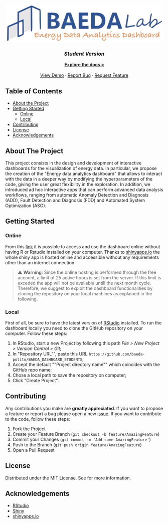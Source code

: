 <!-- PROJECT LOGO -->
<br />
<p align="center">
  <a href="https://www.researchgate.net/lab/Building-Automation-and-Energy-Data-Analytics-Lab-Alfonso-Capozzoli">
    <img src="docs/readme/BAEDA-logo-dashboard.png" alt="Logo" width="508" height="120">
  </a>

  <h3 align="center"> <i> Student Version </i> </h3>
  <p align="center">
    <a href="https://github.com/baeda-polito/BAEDA_data_analytics"><strong>Explore the docs »</strong></a>
    <br />
    <br />
    <a href="https://roberto-chiosa.shinyapps.io/BAEDA_DASHBOARD_STUDENTS/">View Demo</a>
    ·
    <a href="https://github.com/baeda-polito/BAEDA_data_analytics/issues">Report Bug</a>
    ·
    <a href="https://github.com/baeda-polito/BAEDA_data_analytics/issues">Request Feature</a>
  </p>
</p>



<!-- TABLE OF CONTENTS -->
## Table of Contents

* [About the Project](#about-the-project)
* [Getting Started](#getting-started)
  * [Online](#online)
  * [Local](#local)
* [Contributing](#contributing)
* [License](#license)
* [Acknowledgements](#acknowledgements)

<!-- ABOUT THE PROJECT -->
## About The Project
This project consists in the design and development of interactive dashboards for the visualization of energy data. In particular, we propose the creation of the "Energy data analytics dashboard" that allows to interact with the data in a deeper way by modifying the hyperparameters of the code, giving the user great flexibility in the exploration. In addition, we introduced ad hoc interactive apps that can perform advanced data analysis workflows, ranging from automatic Anomaly Detection and Diagnosis (ADD), Fault Detection and Diagnosis (FDD) and Automated System Optimization (ASO).


<!-- GETTING STARTED -->
## Getting Started

### Online
From this [link](https://roberto-chiosa.shinyapps.io/BAEDA_DASHBOARD_STUDENTS/) it is possible to access and use the dashboard online without having R or Rstudio installed on your computer. Thanks to [shinyapps.io](https://www.shinyapps.io/) the whole shiny app is hosted online and accessible without any requirements other than an internet connection.

> :warning: **Warning**: Since the online hosting is performed through the free account, a limit of 25 active hours is set from the server. If this limit is exceded the app will not be available untill the next month cycle. Therefore, we suggest to exploit the dashboard functionalities by cloning the repository on your local machines as explained in the following.

### Local
First of all, be sure to have the latest version of [RStudio](https://rstudio.com/products/rstudio/) installed. To run the dashboard locally you need to clone the GitHub repository on your computer. Follow these steps:

1. In RStudio, start a new Project by following this path _File > New Project > Version Control > Git_;
2. In "Repository URL"", paste this URL `https://github.com/baeda-polito/BAEDA_DASHBOARD_STUDENTS`;
3. Accept the default ""Project directory name"" which coincides with the GitHub repo name;
4. Chose a local path to save the repository on computer;
4. Click "Create Project".

<!-- CONTRIBUTING -->
## Contributing
Any contributions you make are **greatly appreciated**. If you want to propose a feature or report a bug please open a new [issue](https://github.com/baeda-polito/BAEDA_DASHBOARD_STUDENTS/issues). If you want to contribute to the code, follow these steps:

1. Fork the Project
2. Create your Feature Branch (`git checkout -b feature/AmazingFeature`)
3. Commit your Changes (`git commit -m 'Add some AmazingFeature'`)
4. Push to the Branch (`git push origin feature/AmazingFeature`)
5. Open a Pull Request

<!-- LICENSE -->
## License

Distributed under the MIT License. See for more information.

<!-- ACKNOWLEDGEMENTS -->
## Acknowledgements

* [RStudio](https://rstudio.com/)
* [Shiny](https://shiny.rstudio.com/)
* [shinyapps.io](https://www.shinyapps.io/)

<!-- MARKDOWN LINKS & IMAGES -->
<!-- https://www.markdownguide.org/basic-syntax/#reference-style-links -->
[contributors-shield]: https://img.shields.io/github/contributors/baeda-polito/BAEDA_DASHBOARD_STUDENTS.svg?style=flat-square
[contributors-url]: https://github.com/baeda-polito/BAEDA_DASHBOARD_STUDENTS/graphs/contributors
[forks-shield]: https://img.shields.io/github/forks/baeda-polito/BAEDA_DASHBOARD_STUDENTS.svg?style=flat-square
[forks-url]: https://github.com/baeda-polito/BAEDA_DASHBOARD_STUDENTS/network/members
[stars-shield]: https://img.shields.io/github/stars/baeda-polito/BAEDA_DASHBOARD_STUDENTS.svg?style=flat-square
[stars-url]: https://github.com/baeda-polito/BAEDA_DASHBOARD_STUDENTS/stargazers
[issues-shield]: https://img.shields.io/github/issues/baeda-polito/BAEDA_DASHBOARD_STUDENTS.svg?style=flat-square
[issues-url]: https://github.com/baeda-polito/BAEDA_DASHBOARD_STUDENTS/issues
[license-shield]: https://img.shields.io/github/license/baeda-polito/BAEDA_DASHBOARD_STUDENTS.svg?style=flat-square
[license-url]: https://github.com/baeda-polito/BAEDA_DASHBOARD_STUDENTS/blob/master/LICENSE.txt
[linkedin-shield]: https://img.shields.io/badge/-LinkedIn-black.svg?style=flat-square&logo=linkedin&colorB=555
[linkedin-url]: https://linkedin.com/in/baeda-polito
[product-screenshot]: docs/readme/screenshot.png



